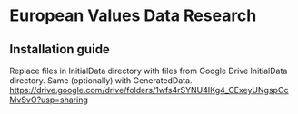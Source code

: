 # European Values Data Research

## Installation guide
Replace files in InitialData directory with files from Google Drive InitialData directory. Same (optionally) with GeneratedData. 
https://drive.google.com/drive/folders/1wfs4rSYNU4IKg4_CExeyUNgspOcMvSvO?usp=sharing
